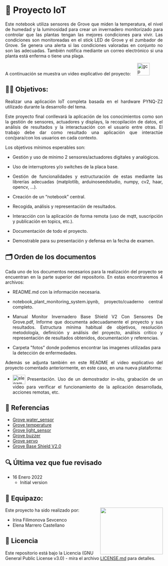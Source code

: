 # 🏅 Proyecto IoT

<p align="justify">Este notebook utiliza sensores de Grove que miden la temperatura, el nivel de humedad y la luminosidad para crear un invernadero monitorizado para controlar que las plantas tengan las mejores condiciones para vivir. Las condiciones son monitoreadas en el stick LED de Grove y el zumbador de Grove. Se genera una alerta si las condiciones valoradas en conjunto no son las adecuadas. También notifica mediante un correo electrónico si una planta está enferma o tiene una plaga.</p>

A continuación se muestra un video explicativo del proyecto: &nbsp; &nbsp; <a href="https://drive.google.com/file/d/1yOyLGcmgdzOI8c3AalYxPiZ4govED0hD/view?usp=share_link" target="_blank" rel="noreferrer"> <img src="https://www.vectorlogo.zone/logos/google_drive/google_drive-icon.svg" alt="gcp" width="40" height="40"/> </a>

## 💪🏽 Objetivos:

<p align="justify">Realizar una aplicación IoT completa basada en el hardware PYNQ-Z2 utilizado durante la desarrollo del tema.</p>

<p align="justify">Este proyecto final conllevará la aplicación de los conocimientos como son la gestión de sensores, actuadores y displays, la
recopilación de datos, el análisis de resultados y la interactuación con el usuario entre otras. El trabajo debe dar como resultado una aplicación que interactúe con/para/con los usuarios en cada contexto.</p>

<p align="justify">Los objetivos mínimos esperables son:</p>

- <p align="justify">Gestión y uso de mínimo 2 sensores/actuadores digitales y analógicos.</p>
- <p align="justify">Uso de interruptores y/o switches de la placa base.</p>
- <p align="justify">Gestión de funcionalidades y estructuración de estas mediante las librerías adecuadas (matplotlib, arduinoseedstudio, numpy, cv2, haar, opencv, ...).</p>
- <p align="justify">Creación de un “notebook” central.</p>
- <p align="justify">Recogida, análisis y representación de resultados.</p>
- <p align="justify">Interacción con la aplicación de forma remota (uso de mqtt, suscripción y publicación en topics, etc.).</p>
- <p align="justify">Documentación de todo el proyecto.</p>
- <p align="justify">Demostrable para su presentación y defensa en la fecha de examen.</p>

## 🗂 Orden de los documentos

<p align="justify">Cada uno de los documentos necesarios para la realización del proyecto se encuentran en la parte superior del repositorio. En estas encontraremos 4 archivos:</p>

- <p align="justify">README.md con la información necesaria.</p>

- <p align="justify">notebook_plant_monitoring_system.ipynb, proyecto/cuaderno central completo.</p>
    
- <p align="justify">Manual Monitor Invernadero Base Shield V2 Con Sensores De Grove.pdf, Informe que documenta adecuadamente el proyecto y sus resultados. Estructura mínima habitual de objetivos, resolución metodología, definición y análisis del proyecto, análisis crítico y representación de resultados obtenidos, documentación y referencias.</p>
 
- Carpeta "fotos" donde podemos encontrar las imagenes utilizadas para la detección de enfermedades.

<p align="justify">Además se adjunta también en este README el video explicativo del proyecto comentado anteriormente, en este caso, en una nueva plataforma:</p>

-  <p align="justify"><a href="https://youtu.be/J7LJK8ByvNM" target="blank"><img align="center" src="https://raw.githubusercontent.com/rahuldkjain/github-profile-readme-generator/master/src/images/icons/Social/youtube.svg" alt="elenamarreroo" height="30" width="40" /></a> Presentación. Uso de un demostrador in-situ, grabación de un video para verificar el funcionamiento de la aplicación desarrollada, acciones remotas, etc.</p>

 ## 📖 Referencias
* [Grove water_sensor](https://www.seeedstudio.com/Grove-Water-Sensor.html) 
* [Grove temperature](https://www.seeedstudio.com/Grove-Temperature-Sensor.html) 
* [Grove light_sensor](https://www.seeedstudio.com/Grove-Light-Sensor-v1-2-LS06-S-phototransistor.html) 
* [Grove buzzer](https://www.seeedstudio.com/Grove-buzzer.html)  
* [Grove servo](https://www.seeedstudio.com/Grove-Servo-Sensor.html) 
* [Grove Base Shield V2.0](https://www.seeedstudio.com/Base-Shield-V2.html)   

## 🔍 Última vez que fue revisado
* 16 Enero 2022
    + Initial version

## 👭 Equipazo:

<img src="https://user-images.githubusercontent.com/98991004/200303069-0b484d2e-7935-48ac-b9b0-ba2135e4a0d7.png" align="right" width="200" height="150">

Este proyecto ha sido realizado por: 

- Irina Filimonova Sevcenco
- Elena Marrero Castellano

## 📄 Licencia 

Este repositorio está bajo la Licencia (GNU General Public License v3.0) - mira el archivo [LICENSE.md](LICENSE.md) para detalles.
